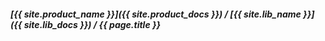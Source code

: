 ##### [{{ site.product_name }}]({{ site.product_docs }}) / [{{ site.lib_name }}]({{ site.lib_docs }}) / {{ page.title }}

